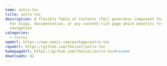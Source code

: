 ```yaml
---
name: astro-toc
title: astro-toc
description: A flexible Table of Contents (ToC) generator component for Astro.
  For blogs, documentation, or any content-rich page which benefits from in-page
  navigation
categories:
  - css+ui
npmUrl: https://www.npmjs.com/package/astro-toc
repoUrl: https://github.com/theisel/astro-toc
homepageUrl: https://github.com/theisel/astro-toc#readme
downloads: 82
---
```

